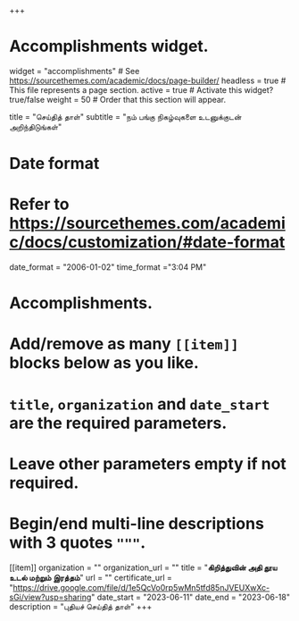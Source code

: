 +++
# Accomplishments widget.
widget = "accomplishments"  # See https://sourcethemes.com/academic/docs/page-builder/
headless = true  # This file represents a page section.
active = true  # Activate this widget? true/false
weight = 50  # Order that this section will appear.

title = "செய்தித் தாள்"
subtitle = "நம் பங்கு நிகழ்வுகளை உடனுக்குடன் அறிந்திடுங்கள்"

# Date format
#   Refer to https://sourcethemes.com/academic/docs/customization/#date-format
date_format = "2006-01-02"
time_format ="3:04 PM"

# Accomplishments.
#   Add/remove as many `[[item]]` blocks below as you like.
#   `title`, `organization` and `date_start` are the required parameters.
#   Leave other parameters empty if not required.
#   Begin/end multi-line descriptions with 3 quotes `"""`.


[[item]]
  organization = ""
  organization_url = ""
  title = "**கிறித்துவின் அதி தூய உடல் மற்றும் இரத்தம்**"
  url = ""
  certificate_url = "https://drive.google.com/file/d/1e5QcVo0rp5wMn5tfd85nJVEUXwXc-sGi/view?usp=sharing"
  date_start = "2023-06-11"
  date_end = "2023-06-18"
  description = "புதியச் செய்தித் தாள்"
+++
